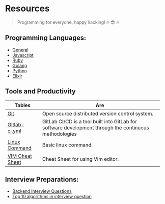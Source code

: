 # Resources

>  Programming for everyone, happy hacking! :fire: :sunglasses: :fire:

## Programming Languages:
*  [General](https://github.com/ervinismu/everyone-write-code/blob/master/general.md)
*  [Javascript](https://github.com/ervinismu/everyone-write-code/blob/master/javascript.md)
*  [Ruby](https://github.com/ervinismu/everyone-write-code/blob/master/ruby.md)
*  [Golang](https://github.com/ervinismu/everyone-write-code/blob/master/golang.md)
*  [Python](https://github.com/ervinismu/everyone-write-code/blob/master/python.md)
*  [Elixir](https://github.com/ervinismu/everyone-write-code/blob/master/elixir.md)

## Tools and Productivity

| Tables        | Are           |
| ------------- |---------------|
| [Git](https://git-scm.com/)                                                           | Open source distributed version control system. | $1600 |
| [Gitlab-ci.yml](https://docs.gitlab.com/ee/ci/)                                       | GitLab CI/CD is a tool built into GitLab for software development through the continuous methodologies      |
| [Linux Command](https://maker.pro/linux/tutorial/basic-linux-commands-for-beginners)  | Basic linux command.      |
| [VIM Cheat Sheet](https://gist.github.com/ervinismu/dc438d3668dbacb04ab36c65c4fb5570) | Cheat Sheet for using Vim editor. |

## Interview Preparations:
*  [Backend Interview Questions](https://github.com/arialdomartini/Back-End-Developer-Interview-Questions)
*  [Top 10 algorithms in interview question](https://www.geeksforgeeks.org/top-10-algorithms-in-interview-questions/)
